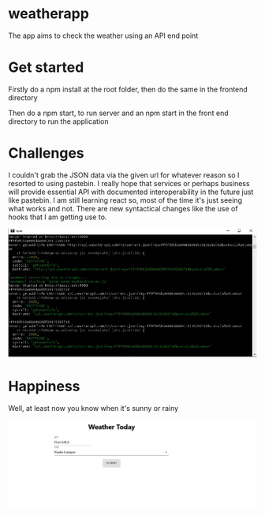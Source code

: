# weatherapp
The app aims to check the weather using an API end point

# Get started
Firstly do a npm install at the root folder, then do the same in the frontend directory

Then do a npm start, to run server and an npm start in the front end directory to run the application

# Challenges
I couldn't grab the JSON data via the given url for whatever reason so I resorted to using pastebin. 
I really hope that services or perhaps business will provide essential API with documented interoperability in the future just like pastebin.
I am still learning react so, most of the time it's just seeing what works and not. There are new syntactical changes like the use of hooks that I am getting use to.

![](frontend/public/Capture.JPG)


# Happiness
Well, at least now you know when it's sunny or rainy

![](frontend/public/snapshot.JPG)


